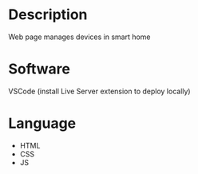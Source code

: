# Description
Web page manages devices in smart home

# Software
VSCode (install Live Server extension to deploy locally)

# Language
- HTML
- CSS
- JS